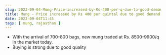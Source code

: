 ```yaml
---
slug: 2023-09-04-Mung-Price-increased-by-Rs-400-per-q-due-to-good-demand-in-Sumerpur
title: Mung - Price increased by Rs 400 per quintal due to good demand in Sumerpur
date: 2023-09-04T11:45
tags: [ mung, rajasthan ]
--- 
```

- With the arrival of 700-800 bags, new mung traded at Rs. 8500-9900/q in the market today.
- Buying is strong due to good quality
